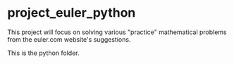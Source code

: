 # project_euler_python

This project will focus on solving various "practice" mathematical problems from the euler.com website's suggestions. 

This is the python folder.
